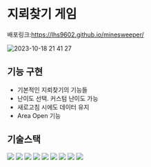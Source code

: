 # 지뢰찾기 게임


배포링크:https://lhs9602.github.io/minesweeper/


![2023-10-18 21 41 27](https://github.com/lhs9602/minesweeper/assets/34961388/8c4601e1-8528-4be7-85f6-d8aac77d91af)





## 기능 구현
- 기본적인 지뢰찾기의 기능들
- 난이도 선택. 커스텀 난이도 가능
- 새로고침 시에도 데이터 유지
- Area Open 기능

## 기술스택


<img src="https://img.shields.io/badge/html5-E34F26?style=for-the-badge&logo=html5&logoColor=white"> <img src="https://img.shields.io/badge/css-1572B6?style=for-the-badge&logo=css3&logoColor=white"> <img src="https://img.shields.io/badge/javascript-F7DF1E?style=for-the-badge&logo=javascript&logoColor=black"> <img src="https://img.shields.io/badge/react-61DAFB?style=for-the-badge&logo=react&logoColor=black"> <img src="https://img.shields.io/badge/redux-764ABC?style=for-the-badge&logo=redux&logoColor=black"> <img src="https://img.shields.io/badge/styledcomponents-DB7093?style=for-the-badge&logo=styledcomponents&logoColor=black"> <img src="https://img.shields.io/badge/mui-007FFF?style=for-the-badge&logo=mui&logoColor=black"> <img src="https://img.shields.io/badge/typescript-3178C6?style=for-the-badge&logo=typescript&logoColor=black"> <img src="https://img.shields.io/badge/vite-646CFF?style=for-the-badge&logo=vite&logoColor=black"> 
